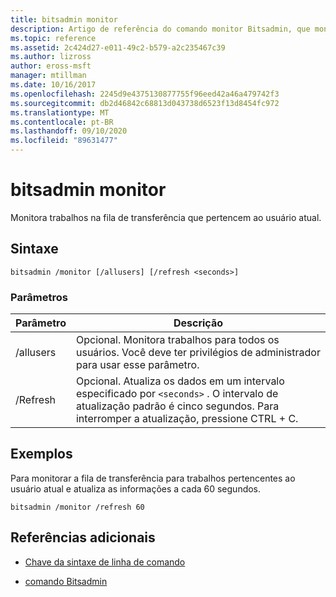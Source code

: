 ```yaml
---
title: bitsadmin monitor
description: Artigo de referência do comando monitor Bitsadmin, que monitora os trabalhos na fila de transferência que pertencem ao usuário atual.
ms.topic: reference
ms.assetid: 2c424d27-e011-49c2-b579-a2c235467c39
ms.author: lizross
author: eross-msft
manager: mtillman
ms.date: 10/16/2017
ms.openlocfilehash: 2245d9e4375130877755f96eed42a46a479742f3
ms.sourcegitcommit: db2d46842c68813d043738d6523f13d8454fc972
ms.translationtype: MT
ms.contentlocale: pt-BR
ms.lasthandoff: 09/10/2020
ms.locfileid: "89631477"
---
```

# <a name="bitsadmin-monitor"></a>bitsadmin monitor

Monitora trabalhos na fila de transferência que pertencem ao usuário atual.

## <a name="syntax"></a>Sintaxe

```
bitsadmin /monitor [/allusers] [/refresh <seconds>]
```

### <a name="parameters"></a>Parâmetros

| Parâmetro | Descrição |
| -------------- | -------------- |
| /allusers | Opcional. Monitora trabalhos para todos os usuários. Você deve ter privilégios de administrador para usar esse parâmetro. |
| /Refresh | Opcional. Atualiza os dados em um intervalo especificado por `<seconds>` . O intervalo de atualização padrão é cinco segundos. Para interromper a atualização, pressione CTRL + C. |

## <a name="examples"></a>Exemplos

Para monitorar a fila de transferência para trabalhos pertencentes ao usuário atual e atualiza as informações a cada 60 segundos.

```
bitsadmin /monitor /refresh 60
```

## <a name="additional-references"></a>Referências adicionais

- [Chave da sintaxe de linha de comando](command-line-syntax-key.md)

- [comando Bitsadmin](bitsadmin.md)

